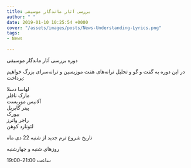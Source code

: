 ```yaml
---
title: بررسی آثار ماندگار موسیقی
author: " "
date: 2019-01-10 10:25:54 +0000
cover: "/assets/images/posts/News-Understanding-Lyrics.png"
tags:
- News

---
```

دوره بررسی آثار ماندگار موسیقی

 در این دوره به گفت و گو و تحلیل ترانه‌های هفت موزیسین و ترانه‌سرای بزرگ خواهیم پرداخت:

لهاسا دسلا  
مارک نافلر  
آلانیس موریست  
پیتر گابریل  
بیورک  
راجر واترز  
لئونارد کوهن

تاریخ شروع ترم جدید از شنبه 22 دی ماه

روزهای شنبه و چهارشنبه

ساعت  21:00-19:00